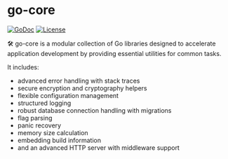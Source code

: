 # go-core


[![GoDoc](https://godoc.org/github.com/golang/gddo?status.svg)](http://godoc.org/github.com/valentin-kaiser/go-core)
[![License](https://img.shields.io/badge/License-BSD_3--Clause-blue.svg)](https://github.com/valentin-kaiser/go-core/blob/main/LICENSE)

🛠️ go-core is a modular collection of Go libraries designed to accelerate application development by providing essential utilities for common tasks.

It includes:
- advanced error handling with stack traces
- secure encryption and cryptography helpers
- flexible configuration management
- structured logging
- robust database connection handling with migrations
- flag parsing
- panic recovery
- memory size calculation
- embedding build information
- and an advanced HTTP server with middleware support